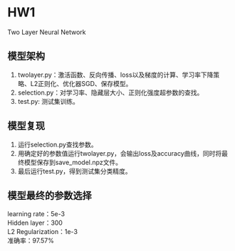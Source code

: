 # HW1
Two Layer Neural Network

## 模型架构
1. twolayer.py：激活函数、反向传播、loss以及梯度的计算、学习率下降策略、L2正则化、优化器SGD、保存模型。
2. selection.py：对学习率、隐藏层大小、正则化强度超参数的查找。
3. test.py: 测试集训练。


## 模型复现
1. 运行selection.py查找参数。
2. 用确定好的参数值运行twolayer.py，会输出loss及accuracy曲线，同时将最终模型保存到save_model.npz文件。
3. 最后运行test.py，得到测试集分类精度。

## 模型最终的参数选择
learning rate：5e-3               
Hidden layer：300            
L2 Regularization：1e-3                
准确率：97.57%       

